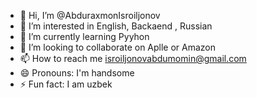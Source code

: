 - 👋 Hi, I’m @AbduraxmonIsroiljonov
- 👀 I’m interested in English, Backaend , Russian
- 🌱 I’m currently learning Pyyhon
- 💞️ I’m looking to collaborate on Aplle or Amazon
- 📫 How to reach me isroiljonovabdumomin@gmail.com
- 😄 Pronouns: I'm handsome
- ⚡ Fun fact: I am uzbek

<!---
AbduraxmonIsroiljonov/AbduraxmonIsroiljonov is a ✨ special ✨ repository because its `README.md` (this file) appears on your GitHub profile.
You can click the Preview link to take a look at your changes.
--->
